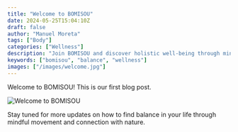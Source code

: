 ```yaml
---
title: "Welcome to BOMISOU"
date: 2024-05-25T15:04:10Z
draft: false
author: "Manuel Moreta"
tags: ["Body"]
categories: ["Wellness"]
description: "Join BOMISOU and discover holistic well-being through mindful movement and a deep connection with nature. Explore expert tips, adventure guides, and wellness inspiration to help you achieve balance in a fast-paced world."
keywords: ["bomisou", "balance", "wellness"]
images: ["/images/welcome.jpg"]
---
```


Welcome to BOMISOU! This is our first blog post.

![Welcome to BOMISOU](/images/welcome.jpg "Welcome Image")

Stay tuned for more updates on how to find balance in your life through mindful movement and connection with nature.
